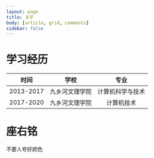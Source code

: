 ```yaml
---
layout: page
title: 关于
body: [article, grid, comments]
sidebar: false
---
```

# 学习经历

|时间|学校|专业|
|:-:|:-:|:-:|
|2013-2017|九乡河文理学院|计算机科学与技术|
|2017-2020|九乡河文理学院|计算机技术|

# 座右铭
不要人夸好颜色
